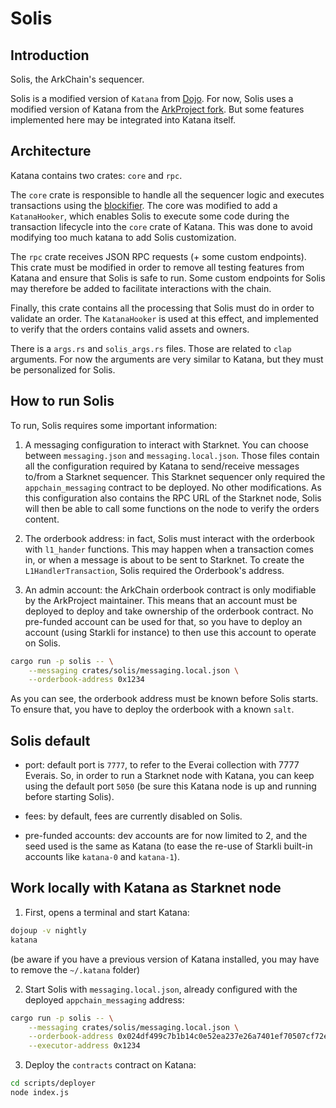 # Solis

## Introduction

Solis, the ArkChain's sequencer.

Solis is a modified version of `Katana` from [Dojo](https://github.com/dojoengine/dojo).
For now, Solis uses a modified version of Katana from the [ArkProject fork](https://github.com/ArkProjectNFTs/dojo). But some features implemented here may be integrated into Katana itself.

## Architecture

Katana contains two crates: `core` and `rpc`.

The `core` crate is responsible to handle all the sequencer logic and executes transactions using the [blockifier](https://github.com/starkware-libs/blockifier). The core was modified to add a `KatanaHooker`, which enables Solis to execute some code during the transaction lifecycle into the `core` crate of Katana. This was done to avoid modifying too much katana to add Solis customization.

The `rpc` crate receives JSON RPC requests (+ some custom endpoints). This crate must be modified in order to remove all testing features from Katana and ensure that Solis is safe to run. Some custom endpoints for Solis may therefore be added to facilitate interactions with the chain.

Finally, this crate contains all the processing that Solis must do in order to validate an order. The `KatanaHooker` is used at this effect, and implemented to verify that the orders contains valid assets and owners.

There is a `args.rs` and `solis_args.rs` files. Those are related to `clap` arguments. For now the arguments are very similar to Katana, but they must be personalized for Solis.

## How to run Solis

To run, Solis requires some important information:

1. A messaging configuration to interact with Starknet. You can choose between `messaging.json` and `messaging.local.json`. Those files contain all the configuration required by Katana to send/receive messages to/from a Starknet sequencer. This Starknet sequencer only required the `appchain_messaging` contract to be deployed. No other modifications.
   As this configuration also contains the RPC URL of the Starknet node, Solis will then be able to call some functions on the node to verify the orders content.

2. The orderbook address: in fact, Solis must interact with the orderbook with `l1_hander` functions. This may happen when a transaction comes in, or when a message is about to be sent to Starknet. To create the `L1HandlerTransaction`, Solis required the Orderbook's address.

3. An admin account: the ArkChain orderbook contract is only modifiable by the ArkProject maintainer. This means that an account must be deployed to deploy and take ownership of the orderbook contract. No pre-funded account can be used for that, so you have to deploy an account (using Starkli for instance) to then use this account to operate on Solis.

```bash
cargo run -p solis -- \
    --messaging crates/solis/messaging.local.json \
    --orderbook-address 0x1234
```

As you can see, the orderbook address must be known before Solis starts. To ensure that, you have to deploy the orderbook with a known `salt`.

## Solis default

- port: default port is `7777`, to refer to the Everai collection with 7777 Everais. So, in order to run a Starknet node with Katana, you can keep using the default port `5050` (be sure this Katana node is up and running before starting Solis).

- fees: by default, fees are currently disabled on Solis.

- pre-funded accounts: dev accounts are for now limited to 2, and the seed used is the same as Katana (to ease the re-use of Starkli built-in accounts like `katana-0` and `katana-1`).

## Work locally with Katana as Starknet node

1. First, opens a terminal and start Katana:

```bash
dojoup -v nightly
katana
```

(be aware if you have a previous version of Katana installed, you may have to remove the `~/.katana` folder)

2. Start Solis with `messaging.local.json`, already configured with the deployed `appchain_messaging` address:

```bash
cargo run -p solis -- \
    --messaging crates/solis/messaging.local.json \
    --orderbook-address 0x024df499c7b1b14c0e52ea237e26a7401ef70507cf72eaef105316dfb5a207a7 \
    --executor-address 0x1234
```

3. Deploy the `contracts` contract on Katana:

```bash
cd scripts/deployer
node index.js
```

<!-- 4. Deploy the `appchain_messaging` contract on Katana:

```bash
cd scripts/deployer
node index.js
``` -->
